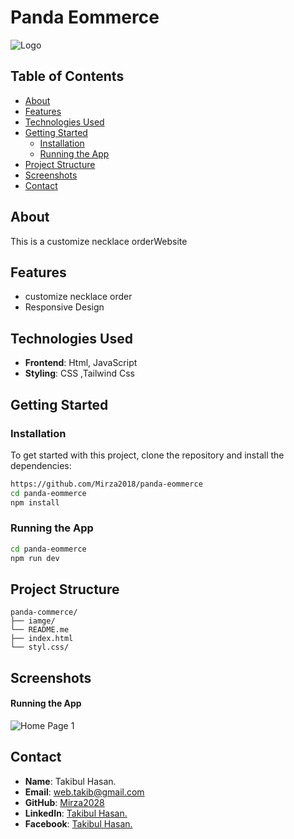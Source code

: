 # **Panda Eommerce**

![Logo](https://i.ibb.co/4Phssk0/Screenshot-2024-08-22-010252.png) 

## **Table of Contents**

- [About](#about)
- [Features](#features)
- [Technologies Used](#technologies-used)
- [Getting Started](#getting-started)
  - [Installation](#installation)
  - [Running the App](#running-the-app)
- [Project Structure](#project-structure)
- [Screenshots](#screenshots)
- [Contact](#contact)

## **About**

This is a customize necklace orderWebsite

## **Features**

- customize necklace order
- Responsive Design


## **Technologies Used**

- **Frontend**: Html, JavaScript
- **Styling**: CSS ,Tailwind Css


## **Getting Started**

### **Installation**

To get started with this project, clone the repository and install the dependencies:

```bash
https://github.com/Mirza2018/panda-eommerce
cd panda-eommerce
npm install
```

### **Running the App**
```bash
cd panda-eommerce
npm run dev
```

## **Project Structure**

```plaintext
panda-commerce/
├── iamge/        
└── README.me
├── index.html
└── styl.css/ 

```


## **Screenshots**

#### **Running the App**
![Home Page 1](https://i.ibb.co/4Phssk0/Screenshot-2024-08-22-010252.png) 


## **Contact**





- **Name**: Takibul Hasan.
- **Email**: [web.takib@gmail.com](https://mail.google.com/mail/u/0/?fs=1&to=web.takib@gmail.com&tf=cm)
- **GitHub**: [Mirza2028](https://github.com/Mirza2018)
- **LinkedIn**: [Takibul Hasan.](https://www.linkedin.com/in/takibul-hasan-619389242/)
- **Facebook**: [Takibul Hasan.](https://www.facebook.com/takibul.hassan.56)
